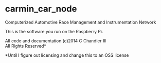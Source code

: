 carmin_car_node
===============

Computerized Automotive Race Management and Instrumentation Network

This is the software you run on the Raspberry Pi.

All code and documentation (c)2014 C Chandler III<br>
All Rights Reserved*

*Until I figure out licensing and change this to an OSS license

